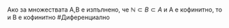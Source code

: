 Ако за множествата A,B е изпълнено, че $\mathbb{N}\subset B\subset A$ и А е кофинитно, то и В е кофинитно
#Диференциално